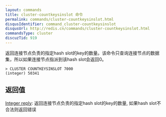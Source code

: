 ```yaml
---
layout: commands
title: cluster-countkeysinslot 命令
permalink: commands/cluster-countkeysinslot.html
disqusIdentifier: command_cluster-countkeysinslot
disqusUrl: http://redis.cn/commands/cluster-countkeysinslot.html
commandsType: cluster
discuzTid: 919
---
```


返回连接节点负责的指定hash slot的key的数量。该命令只查询连接节点的数据集，所以如果连接节点指派到该hash slot会返回0。


	> CLUSTER COUNTKEYSINSLOT 7000
	(integer) 50341


## 返回值

[Integer reply](/topics/protocol.html#integer-reply): 返回连接节点负责的指定hash slot的key的数量, 如果hash slot不合法则返回错误
